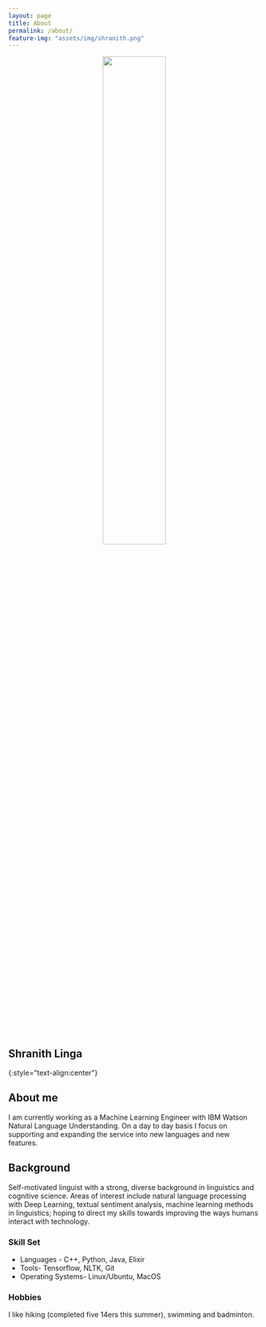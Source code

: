 ```yaml
---
layout: page
title: About
permalink: /about/
feature-img: "assets/img/shranith.png"
---
```


<center><img src="{{site.baseurl}}/assets/img/shranith.jpg" width="50%" height="50%"></center>

## Shranith Linga
{:style="text-align:center"}

## About me

I am currently working as a Machine Learning Engineer with IBM Watson Natural Language Understanding. On a day to day basis I focus on supporting and expanding the service into new languages and new features.

## Background

Self-motivated linguist with a strong, diverse background in linguistics and cognitive science. Areas of interest include natural language processing with Deep Learning, textual sentiment analysis, machine learning methods in linguistics; hoping to direct my skills towards improving the ways humans interact with technology.

### Skill Set

* Languages - C++, Python, Java, Elixir
* Tools- Tensorflow, NLTK, Git
* Operating Systems- Linux/Ubuntu, MacOS

### Hobbies

I like hiking (completed five 14ers this summer), swimming and badminton.